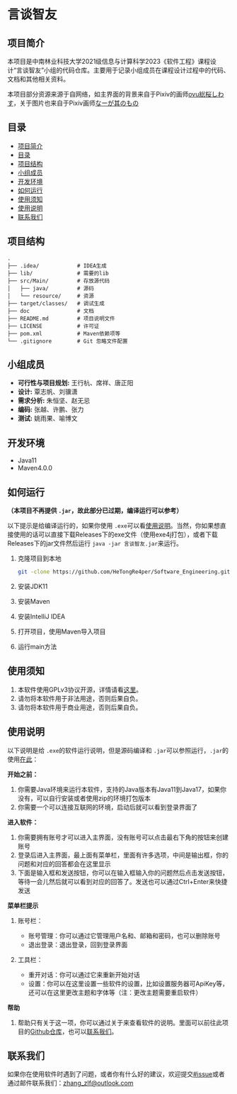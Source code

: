 # 言谈智友

## 项目简介

本项目是中南林业科技大学2021级信息与计算科学2023《软件工程》课程设计“言谈智友”小组的代码仓库。主要用于记录小组成员在课程设计过程中的代码、文档和其他相关资料。


本项目部分资源来源于自网络，如主界面的背景来自于Pixiv的画师[ovu総桜しわす](https://www.pixiv.net/artworks/109348979)，关于图片也来自于Pixiv画师[なーが其のもの](https://www.pixiv.net/artworks/84694532)

## 目录

- [项目简介](#项目简介)
- [目录](#目录)
- [项目结构](#项目结构)
- [小组成员](#小组成员)
- [开发环境](#开发环境)
- [如何运行](#如何运行)
- [使用须知](#使用须知)
- [使用说明](#使用说明)
- [联系我们](#联系我们)

## 项目结构

```plaintext
.
├── .idea/            # IDEA生成
├── lib/              # 需要的lib
├── src/Main/         # 存放源代码
│   ├── java/         # 源码
│   └── resource/     # 资源
├── target/classes/   # 调试生成
├── doc               # 文档
├── README.md         # 项目说明文件
├── LICENSE           # 许可证
├── pom.xml           # Maven依赖项等
└── .gitignore        # Git 忽略文件配置

```

## 小组成员

* **可行性与项目规划:**
  王行杭、席祥、唐正阳
* **设计:**
  覃志帆、刘骥潇
* **需求分析:**
  朱恒坚、赵无忌
* **编码:**
  张越、许鹏、张力
* **测试:**
  姚雨果、喻博文

## 开发环境
* Java11
* Maven4.0.0

## 如何运行

**（本项目不再提供 `.jar`，故此部分已过期，编译运行可以参考）**

以下提示是给编译运行的，如果你使用 `.exe`可以看[使用说明](#使用说明)。当然，你如果想直接使用的话可以直接下载Releases下的exe文件（使用exe4j打包），或者下载Releases下的jar文件然后运行 `java -jar 言谈智友.jar`来运行。

1. 克隆项目到本地

   ```bash
   git -clone https://github.com/HeTongRe4per/Software_Engineering.git
   ```
2. 安装JDK11
3. 安装Maven
4. 安装IntelliJ IDEA
5. 打开项目，使用Maven导入项目
6. 运行main方法

## 使用须知

1. 本软件使用GPLv3协议开源，详情请看[这里](https://gnu.org/licenses/agpl-3.0.txt)。
2. 请勿将本软件用于非法用途，否则后果自负。
3. 请勿将本软件用于商业用途，否则后果自负。

## 使用说明

以下说明是给 `.exe`的软件运行说明，但是源码编译和 `.jar`可以参照运行，`.jar`的使用[在此](#如何运行)：

**开始之前：**

1. 你需要Java环境来运行本软件，支持的Java版本有Java11到Java17，如果你没有，可以自行安装或者使用zip的环境打包版本
2. 你需要一个可以连接互联网的环境，启动后就可以看到登录界面了

**进入软件：**

1. 你需要拥有账号才可以进入主界面，没有账号可以点击最右下角的按钮来创建账号
2. 登录后进入主界面，最上面有菜单栏，里面有许多选项，中间是输出框，你的问题和对应的回答都会在这里显示
3. 下面是输入框和发送按钮，你可以在输入框输入你的问题然后点击发送按钮，等待一会儿然后就可以看到对应的回答了。发送也可以通过Ctrl+Enter来快捷发送

**菜单栏提示**

1. 账号栏：

    * 账号管理：你可以通过它管理用户名和、邮箱和密码，也可以删除账号
    * 退出登录：退出登录，回到登录界面
2. 工具栏：

    * 重开对话：你可以通过它来重新开始对话
    * 设置：你可以在这里设置一些软件的设置，比如设置服务器可ApiKey等，还可以在这里更改主题和字体等（注：更改主题需要重启软件）

**帮助**

1. 帮助只有关于这一项，你可以通过关于来查看软件的说明。里面可以前往此项目的[Github仓库](https://github.com/HeTongRe4per/Software_Engineering)，也可以[联系我们](mailto:zhang_zlf@outlook.com)。


## 联系我们

如果你在使用软件时遇到了问题，或者你有什么好的建议，欢迎提交[#issue](https://github.com/HeTongRe4per/Software_Engineering/issues)或者通过邮件联系我们：[zhang_zlf@outlook.com](mailto:zhang_zlf@outlook.com)
